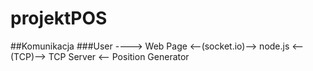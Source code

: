 # projektPOS

##Komunikacja
###User ----> Web Page <--(socket.io)--> node.js <--(TCP)--> TCP Server <-- Position Generator
